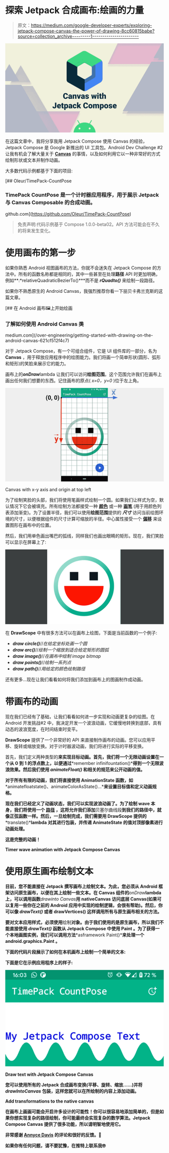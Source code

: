 # 探索 Jetpack 合成画布:绘画的力量

> 原文：<https://medium.com/google-developer-experts/exploring-jetpack-compose-canvas-the-power-of-drawing-8cc60815babe?source=collection_archive---------1----------------------->

![](img/eff5d47f5e860d0e0d82d64e1c41ec2b.png)

在这篇文章中，我将分享我用 Jetpack Compose 使用 Canvas 的经验，Jetpack Compose 是 Google 新推出的 UI 工具包。Android Dev Challenge #2 让我有机会了解大量关于 [**Canvas**](https://developer.android.com/reference/kotlin/androidx/compose/ui/graphics/Canvas) 的事情，以及如何利用它以一种非常好的方式绘制形状或文本并制作动画。

大多数代码示例都基于下面的项目:

[](https://github.com/Oleur/TimePack-CountPose) [## Oleur/TimePack-CountPose

### TimePack CountPose 是一个计时器应用程序，用于展示 Jetpack 与 Canvas Composable 的合成动画。

github.com](https://github.com/Oleur/TimePack-CountPose) 

> 免责声明:代码示例基于 Compose 1.0.0-beta02。API 方法可能会在不久的将来发生变化。

# 使用画布的第一步

如果你熟悉 Android 视图画布的方法，你就不会迷失在 Jetpack Compose 的方法中。所有的函数名称都是相同的，其中一些甚至在处理**路径** API 时更加明确，例如**:*relativeQuadraticBezierTo()***而不是 ***rQuadto()*** 来绘制一段路径。

如果你不熟悉原生的 Android Canvas，我强烈推荐你看一下丽贝卡弗兰克斯的这篇文章。

[](/over-engineering/getting-started-with-drawing-on-the-android-canvas-621cf512f4c7) [## 在 Android 画布🖼上开始绘画

### 了解如何使用 Android Canvas 类

medium.com](/over-engineering/getting-started-with-drawing-on-the-android-canvas-621cf512f4c7) 

对于 Jetpack Compose，有一个可组合组件，它是 UI 组件库的一部分，名为 **Canvas** ，用于释放应用程序中的绘图能力。我们将画一个简单形状(圆形、弧形和矩形)的笑脸来展示它的能力。

画布上的***onDraw***lambda 让我们可以访问**绘图范围**。这个范围允许我们在画布上画出任何我们想要的东西。记住画布的原点( *x=0，y=0* )位于左上角。

![](img/9ced71305bfddbcac31a5e981a61f8e1.png)

Canvas with x-y axis and origin at top left

为了绘制笑脸的头部，我们将使用笔画样式绘制一个圆。如果我们让样式为空，默认情况下它会被填充。所有绘制方法都接受一种 [**颜色**](https://developer.android.com/reference/kotlin/androidx/compose/ui/graphics/Color) 或一种 [**画笔**](https://developer.android.com/reference/kotlin/androidx/compose/ui/graphics/Brush) (用于用颜色列表添加渐变)。为了设置半径，我们可以使用**绘图范围**提供的 ***尺寸*** 访问当前绘图环境的尺寸，以便根据组件的尺寸计算可缩放的半径。中心属性接受一个 [**偏移**](https://developer.android.com/reference/kotlin/androidx/compose/ui/geometry/Offset) 来设置图形在画布中的位置。

然后，我们用单色画出嘴巴的弧线，同样我们也画出眼睛的矩形。现在，我们笑脸可以显示在屏幕上了:

![](img/4b7e639e42a4a70e181695bad94bb842.png)

在 **DrawScope** 中有很多方法可以在画布上绘图，下面是当前函数的一个例子:

*   ***draw circle()***//*在给定坐标处画一个圆*
*   ***draw arc()***//*绘制一个缩放到适合给定矩形的圆弧*
*   ***draw image()***//*在画布中绘制 image bitmap*
*   ***draw points()***//*绘制一系列点*
*   ***draw path()***//*用给定的颜色绘制路径*

还有更多…现在让我们看看如何将我们添加到画布上的图画制作成动画。

# 带画布的动画

现在我们已经有了基础，让我们看看如何进一步实现和动画更复杂的绘图。在 Android 开发挑战#2 中，我决定开发一个波浪动画，它缓慢地转换到底部，具有动态的波浪宽度，在时间结束时变平。

**DrawScope** 提供了一个非常好的 API 来直接制作画布的动画。您可以应用平移、旋转或缩放变换。对于计时器波动画，我们将进行实际的平移变换。

首先，我们定义两种类型的[](https://developer.android.com/reference/kotlin/androidx/compose/animation/core/AnimationState)**来实现目标动画。首先，我们将一个无限动画设置在一个从 0 到 1 的浮点数上，以便通过***remember infinifountation()***得到一个无限波浪效果。然后我们使用 ***animateFloat()*** 和相关的规范来公开动画的值。**

**对于所有有限的动画，我们将直接使用 **AnimationState** 函数，如***animatefloatstate()、animateColorAsState()…***来设置目标值和定义动画规格。**

**现在我们已经定义了动画状态，我们可以实现波浪动画了。为了绘制 wave 本身，我们将使用一个 [**路径**](https://developer.android.com/reference/kotlin/androidx/compose/ui/graphics/Path) ，这将允许我们添加**贝塞尔曲线段**到我们的路径中，就像正弦函数一样。然后，一旦绘制完成，我们需要用 **DrawScope** 提供的***translate()***lambda 对其进行包装，并传递 AnimateState 的值对顶部像素进行动画处理。**

**这是完整的动画！**

**Timer wave animation with Jetpack Compose Canvas**

# **使用原生画布绘制文本**

**目前，您不能直接在 Jetpack 撰写画布上绘制文本。为此，您必须从 Android 框架访问原生画布，以便在其上绘制一些文本。在 Canvas 组件的***onDraw***lambda 上，可以调用函数***drawinto Canvas***用 **nativeCanvas** 访问底层 Canvas(如果可以复用一些你在之前的 Android 应用中实现的绘制逻辑，会很有帮助)。然后，你可以像 ***drawText()*** 或者 **drawVertices()** 这样调用所有与原生画布相关的方法。**

**要对文本应用样式，必须使用**绘制**对象。由于我们使用的是原生画布，所以我们不能直接使用 ***drawText()*** 函数从 Jetpack Compose 中使用 **Paint** 。为了获得一个本地画图实例，我们可以调用方法***asframework Paint()***来处理一个 **android.graphics.Paint** 。**

**下面的代码片段展示了如何在本机画布上绘制一个简单的文本:**

**下面是它在示例应用程序上的样子:**

**![](img/ba87c8150cd265f5e208e40e8515b0e8.png)**

**Draw text with Jetpack Compose Canvas**

**您可以使用所有的 Jetpack 合成画布变换(平移、旋转、缩放……)并将 ***drawIntoCanvas*** 包装，这样您就可以在所绘制的内容上添加动画。**

**Add transformations to the native canvas**

**在画布上画画可能会开启许多设计的可能性！你可以很容易地添加简单的，但是如果你想实现复杂的路径绘制，你可能最终会实现复杂的数学算法。Jetpack Compose Canvas 提供了很多功能，所以请明智地使用它。**

**非常感谢 [Annyce Davis](https://twitter.com/brwngrldev) 的评论和很好的反馈。👏**

**如果你有任何问题，请不要犹豫，在推特上联系我🤓**